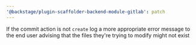 ```yaml
---
'@backstage/plugin-scaffolder-backend-module-gitlab': patch
---
```


If the commit action is not `create` log a more appropriate error message to the end user advising that the files they're trying to modify might not exist
